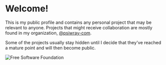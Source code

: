# Welcome!

This is my public profile and contains any personal project that may
be relevant to anyone. Projects that might receive collaboration are
mostly found in my organization, [@psiwray-com](https://github.com/psiwray-com).

Some of the projects usually stay hidden until I decide that they've
reached a mature point and will then become public.

![Free Software Foundation](https://static.fsf.org/nosvn/associate/crm/5003161.png "Free Software Foundation")
